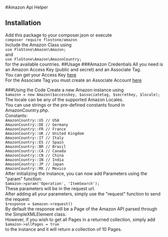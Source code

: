 #Amazon Api Helper
## Installation
Add this package to your composer.json or execute<br>
`composer require flostone/amazon`<br>
Include the Amazon Class using<br>
`use FloStone\Amazon\Amazon;`<br>
and<br>
`use FloStone\Amazon\AmazonCountry;`<br>
for the available countries.
##Usage
###Amazon Credentials
All you need is an Amazon Access Key (public and secret) and an Associate Tag.<br>
You can get your Access Key [here](https://console.aws.amazon.com/iam/home?#home)<br>
For the Associate Tag you must create an Associate Account [here](https://affiliate-program.amazon.com/)<br>

###Using the Code
Create a new Amazon instance using<br>
`$amazon = new Amazon($accesskey, $associatetag, $secretkey, $locale);`<br>
The locale can be any of the supported Amazon Locales.<br>
You can use strings or the pre-defined constants found in AmazonCountry.php.<br>
Constants:<br>
`AmazonCountry::US // USA`<br>
`AmazonCountry::DE // Germany`<br>
`AmazonCountry::FR // France`<br>
`AmazonCountry::UK // United Kingdom`<br>
`AmazonCountry::IT // Italy`<br>
`AmazonCountry::ES // Spain`<br>
`AmazonCountry::BR // Brasil`<br>
`AmazonCountry::CA // Canada`<br>
`AmazonCountry::CN // China`<br>
`AmazonCountry::IN // India`<br>
`AmazonCountry::JP // Japan`<br>
`AmazonCountry::MX // Mexico`<br>
After initializing the Instance, you can now add Parameters using the "param" function:<br>
`$amazon->param('Operation', 'ItemSearch');`<br>
These parameters will be in the request url.<br>
After adding all your parameters, simply use the "request" function to send the request:<br>
`$response = $amazon->request()`<br>
By default the response will be a Page of the Amazon API parsed through the SimpleXMLElement class.<br>
However, if you wish to get all Pages in a returned collection, simply add<br>
`$amazon->allPages = true`<br>
to the instance and it will return a collection of 10 Pages.<br>
